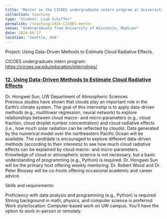 ```yaml
---
title: "Mentor in the CICOES undergraduate intern program at University of Washington"
collection: teaching
type: "Student: Liam Schiffer"
permalink: /teaching/2024-CICOES-mentor
venue: "Undergraduate from University of Wisconsin, Madison"
date: 2024-06-17
location: "Seattle, USA"
---
```


Project: Using Data-Driven Methods to Estimate Cloud Radiative Effects.

CICOES undergraduate intern program: https://cicoes.uw.edu/education/internships/ <br/>

### [12. Using Data-Driven Methods to Estimate Cloud Radiative Effects](https://cicoes.uw.edu/education/internships/projects/) <br/>
Dr. Hongwei Sun, UW Department of Atmospheric Sciences <br/>
Previous studies have shown that clouds play an important role in the Earth’s climate system. The goal of this internship is to apply data-driven methods (e.g., multilinear regression, neural network) to explore relationships between cloud macro- and micro-parameters (e.g., cloud fraction, cloud droplet number concentration) and cloud radiative effects (i.e., how much solar radiation can be reflected by clouds). Data generated by the numerical model over the northeastern Pacific Ocean will be available. The candidate is encouraged to explore different data-driven methods (according to their interests) to see how much cloud radiative effects can be explained by cloud macro- and micro-parameters. Knowledge of cloud or atmospheric science is not necessary, but a basic understanding of programming (e.g., Python) is required. Dr. Hongwei Sun will be the primary host offering weekly mentoring. Dr. Robert Wood and Dr. Peter Blossey will be co-hosts offering occasional academic and career advice. <br/>

Skills and requirements: <br/>

Proficiency with data analysis and programming (e.g., Python) is required <br/>
Strong background in math, physics, and computer science is preferred <br/>
Work style/location: Computer-based work on UW campus. You’ll have the option to work in-person or remotely. <br/>
